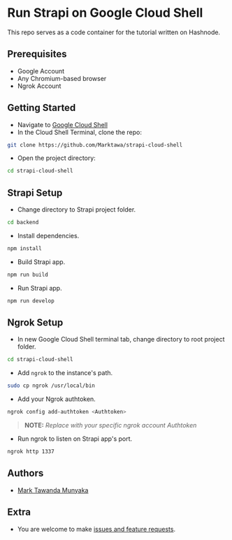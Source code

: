 # Run Strapi on Google Cloud Shell

This repo serves as a code container for the tutorial written on Hashnode.

## Prerequisites

- Google Account
- Any Chromium-based browser
- Ngrok Account

## Getting Started

- Navigate to [Google Cloud Shell](https://shell.cloud.google.com)
- In the Cloud Shell Terminal, clone the repo:
```bash
git clone https://github.com/Marktawa/strapi-cloud-shell
```
- Open the project directory:
```bash
cd strapi-cloud-shell
```

## Strapi Setup

- Change directory to Strapi project folder.
```bash
cd backend
```

- Install dependencies.
```bash
npm install
```

- Build Strapi app.
```bash
npm run build
```

- Run Strapi app.
```bash
npm run develop
```

## Ngrok Setup

- In new Google Cloud Shell terminal tab, change directory to root project folder.
```bash
cd strapi-cloud-shell
```

- Add `ngrok` to the instance's path.
```bash
sudo cp ngrok /usr/local/bin
```

- Add your Ngrok authtoken.
```bash
ngrok config add-authtoken <Authtoken>
```
> **NOTE:** *Replace with your specific ngrok account Authtoken*

- Run ngrok to listen on Strapi app's port.
```bash
ngrok http 1337
```

## Authors

- [Mark Tawanda Munyaka](https://github.com/Marktawa)

## Extra

- You are welcome to make [issues and feature requests](https://github.com/Marktawa/strapi-aws-s3/issues).


